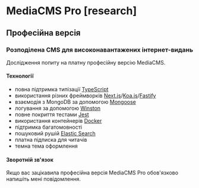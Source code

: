# MediaCMS Pro [research]
## Професійна версія
### Розподілена CMS для високонавантажених інтернет-видань

Дослідження попиту на платну професійну версію MediaCMS.

#### Технології

- повна підтримка типізації [TypeScript](https://www.typescriptlang.org/)
- використання різних фреймворків [Next.js](https://nextjs.org/)/[Koa.js](https://koajs.com/)/[Fastify](https://fastify.dev/)
- взаємодія з MongoDB за допомогою [Mongoose](https://mongoosejs.com/)
- логування за допомогою [Winston](https://github.com/winstonjs/winston)
- повне покриття тестами [Jest](https://jestjs.io/uk/)
- використання контейнерів [Docker](https://www.docker.com/)
- підтримка багатомовності
- пошуковий рушій [Elastic Search](https://www.elastic.co/elasticsearch)
- платна підписка для читачів
- темна тема оформлення

#### Зворотній зв'язок

Якщо вас зацікавила професійна версія MediaCMS Pro обов'язково напишіть мені повідомлення.